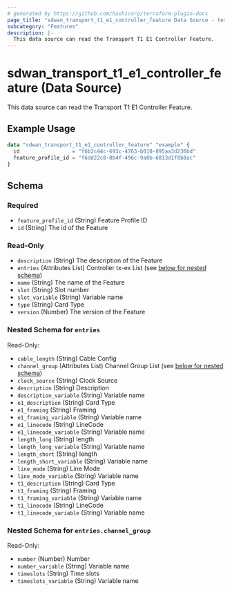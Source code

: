 ```yaml
---
# generated by https://github.com/hashicorp/terraform-plugin-docs
page_title: "sdwan_transport_t1_e1_controller_feature Data Source - terraform-provider-sdwan"
subcategory: "Features"
description: |-
  This data source can read the Transport T1 E1 Controller Feature.
---
```


# sdwan_transport_t1_e1_controller_feature (Data Source)

This data source can read the Transport T1 E1 Controller Feature.

## Example Usage

```terraform
data "sdwan_transport_t1_e1_controller_feature" "example" {
  id                 = "f6b2c44c-693c-4763-b010-895aa3d236bd"
  feature_profile_id = "f6dd22c8-0b4f-496c-9a0b-6813d1f8b8ac"
}
```

<!-- schema generated by tfplugindocs -->
## Schema

### Required

- `feature_profile_id` (String) Feature Profile ID
- `id` (String) The id of the Feature

### Read-Only

- `description` (String) The description of the Feature
- `entries` (Attributes List) Controller tx-ex List (see [below for nested schema](#nestedatt--entries))
- `name` (String) The name of the Feature
- `slot` (String) Slot number
- `slot_variable` (String) Variable name
- `type` (String) Card Type
- `version` (Number) The version of the Feature

<a id="nestedatt--entries"></a>
### Nested Schema for `entries`

Read-Only:

- `cable_length` (String) Cable Config
- `channel_group` (Attributes List) Channel Group List (see [below for nested schema](#nestedatt--entries--channel_group))
- `clock_source` (String) Clock Source
- `description` (String) Description
- `description_variable` (String) Variable name
- `e1_description` (String) Card Type
- `e1_framing` (String) Framing
- `e1_framing_variable` (String) Variable name
- `e1_linecode` (String) LineCode
- `e1_linecode_variable` (String) Variable name
- `length_long` (String) length
- `length_long_variable` (String) Variable name
- `length_short` (String) length
- `length_short_variable` (String) Variable name
- `line_mode` (String) Line Mode
- `line_mode_variable` (String) Variable name
- `t1_description` (String) Card Type
- `t1_framing` (String) Framing
- `t1_framing_variable` (String) Variable name
- `t1_linecode` (String) LineCode
- `t1_linecode_variable` (String) Variable name

<a id="nestedatt--entries--channel_group"></a>
### Nested Schema for `entries.channel_group`

Read-Only:

- `number` (Number) Number
- `number_variable` (String) Variable name
- `timeslots` (String) Time slots
- `timeslots_variable` (String) Variable name
